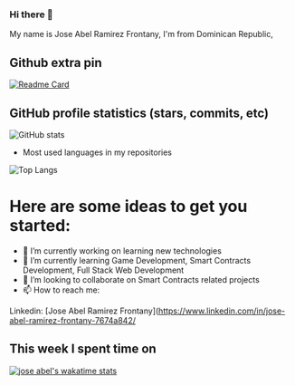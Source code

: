 ### Hi there 👋

My name is Jose Abel Ramirez Frontany, I'm from Dominican Republic, 

## Github extra pin

[![Readme Card](https://github-readme-stats.vercel.app/api/pin/?username=jose-Abel&repo=REPO_NAME)](https://github.com/jose-Abel/RandomSVG-NFT.git)


## GitHub profile statistics (stars, commits, etc)

![GitHub stats](https://github-readme-stats.vercel.app/api?username=jose-Abel&show_icons=true&theme=tokyonight)

- Most used languages in my repositories

![Top Langs](https://github-readme-stats.vercel.app/api/top-langs/?username=jose-Abel&theme=tokyonight)


# Here are some ideas to get you started:

- 🔭 I’m currently working on learning new technologies
- 🌱 I’m currently learning Game Development, Smart Contracts Development, Full Stack Web Development
- 👯 I’m looking to collaborate on Smart Contracts related projects 
- 📫 How to reach me: 

Linkedin: [Jose Abel Ramirez Frontany](https://www.linkedin.com/in/jose-abel-ramirez-frontany-7674a842/
 

## This week I spent time on

<!--START_SECTION:waka-->
[![jose abel's wakatime stats](https://github-readme-stats.vercel.app/api/wakatime?username=jose-Abel)](https://github.com/anuraghazra/github-readme-stats)
<!--END_SECTION:waka-->
